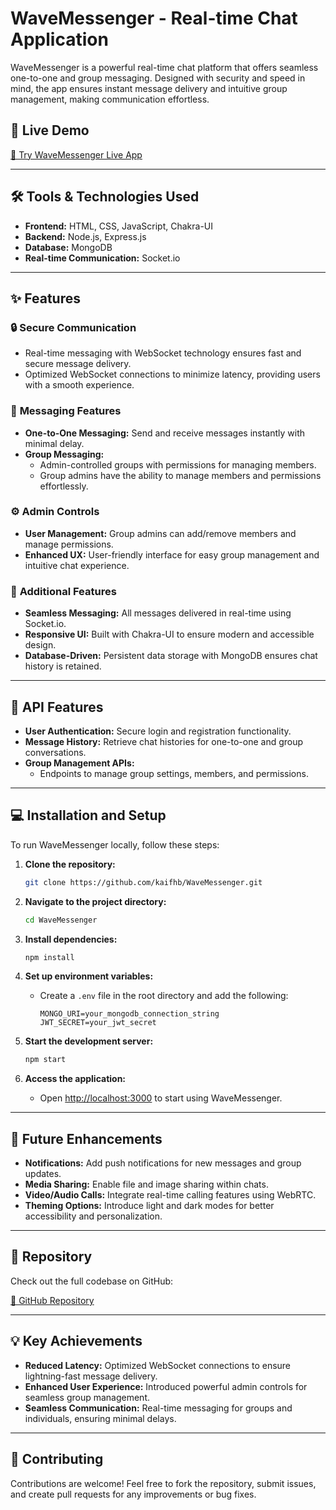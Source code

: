 
# WaveMessenger - Real-time Chat Application

WaveMessenger is a powerful real-time chat platform that offers seamless one-to-one and group messaging. Designed with security and speed in mind, the app ensures instant message delivery and intuitive group management, making communication effortless.

## 🚀 Live Demo
[🔗 Try WaveMessenger Live App](#)

---

## 🛠️ Tools & Technologies Used

- **Frontend:** HTML, CSS, JavaScript, Chakra-UI
- **Backend:** Node.js, Express.js
- **Database:** MongoDB
- **Real-time Communication:** Socket.io

---

## ✨ Features

### 🔒 **Secure Communication**
- Real-time messaging with WebSocket technology ensures fast and secure message delivery.
- Optimized WebSocket connections to minimize latency, providing users with a smooth experience.

### 💬 **Messaging Features**
- **One-to-One Messaging:** Send and receive messages instantly with minimal delay.
- **Group Messaging:** 
  - Admin-controlled groups with permissions for managing members.
  - Group admins have the ability to manage members and permissions effortlessly.

### ⚙️ **Admin Controls**
- **User Management:** Group admins can add/remove members and manage permissions.
- **Enhanced UX:** User-friendly interface for easy group management and intuitive chat experience.

### 🌟 **Additional Features**
- **Seamless Messaging:** All messages delivered in real-time using Socket.io.
- **Responsive UI:** Built with Chakra-UI to ensure modern and accessible design.
- **Database-Driven:** Persistent data storage with MongoDB ensures chat history is retained.

---

## 📡 **API Features**
- **User Authentication:** Secure login and registration functionality.
- **Message History:** Retrieve chat histories for one-to-one and group conversations.
- **Group Management APIs:** 
  - Endpoints to manage group settings, members, and permissions.

---

## 💻 Installation and Setup

To run WaveMessenger locally, follow these steps:

1. **Clone the repository:**
   ```bash
   git clone https://github.com/kaifhb/WaveMessenger.git
   ```

2. **Navigate to the project directory:**
   ```bash
   cd WaveMessenger
   ```

3. **Install dependencies:**
   ```bash
   npm install
   ```

4. **Set up environment variables:**
   - Create a `.env` file in the root directory and add the following:
     ```env
     MONGO_URI=your_mongodb_connection_string
     JWT_SECRET=your_jwt_secret
     ```

5. **Start the development server:**
   ```bash
   npm start
   ```

6. **Access the application:**
   - Open [http://localhost:3000](http://localhost:3000) to start using WaveMessenger.

---

## 🔮 **Future Enhancements**
- **Notifications:** Add push notifications for new messages and group updates.
- **Media Sharing:** Enable file and image sharing within chats.
- **Video/Audio Calls:** Integrate real-time calling features using WebRTC.
- **Theming Options:** Introduce light and dark modes for better accessibility and personalization.

---

## 📂 Repository

Check out the full codebase on GitHub:

[🔗 GitHub Repository](https://github.com/kaifhb/WaveMessenger)

---

## 💡 **Key Achievements**
- **Reduced Latency:** Optimized WebSocket connections to ensure lightning-fast message delivery.
- **Enhanced User Experience:** Introduced powerful admin controls for seamless group management.
- **Seamless Communication:** Real-time messaging for groups and individuals, ensuring minimal delays.

---

## 💬 **Contributing**

Contributions are welcome! Feel free to fork the repository, submit issues, and create pull requests for any improvements or bug fixes.
